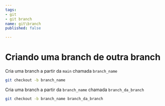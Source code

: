```yaml
---
tags:
- git
- git branch
name: git\branch
published: false

---
```

# Criando uma branch de outra branch

Cria uma branch a partir da `main` chamada `branch_name`
```bash
git checkout -b branch_name
````

Cria uma branch a partir da `branch_name` chamada `branch_da_branch` 
```bash
git checkout -b branch_name branch_da_branch
```